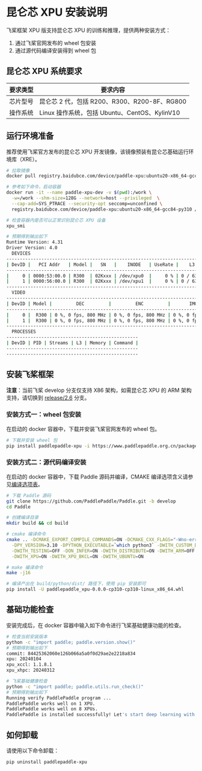 # 昆仑芯 XPU 安装说明

飞桨框架 XPU 版支持昆仑芯 XPU 的训练和推理，提供两种安装方式：

1. 通过飞桨官网发布的 wheel 包安装
2. 通过源代码编译安装得到 wheel 包

## 昆仑芯 XPU 系统要求

| 要求类型 |   要求内容   |
| --------- | -------- |
| 芯片型号 | 昆仑芯 2 代，包括 R200、R300、R200-8F、RG800 |
| 操作系统 | Linux 操作系统，包括 Ubuntu、CentOS、KylinV10 |

## 运行环境准备

推荐使用飞桨官方发布的昆仑芯 XPU 开发镜像，该镜像预装有昆仑芯基础运行环境库（XRE）。

```bash
# 拉取镜像
docker pull registry.baidubce.com/device/paddle-xpu:ubuntu20-x86_64-gcc84-py310

# 参考如下命令，启动容器
docker run -it --name paddle-xpu-dev -v $(pwd):/work \
  -w=/work --shm-size=128G --network=host --privileged  \
  --cap-add=SYS_PTRACE --security-opt seccomp=unconfined \
  registry.baidubce.com/device/paddle-xpu:ubuntu20-x86_64-gcc84-py310 /bin/bash

# 检查容器内是否可以正常识别昆仑芯 XPU 设备
xpu_smi

# 预期得到输出如下
Runtime Version: 4.31
Driver Version: 4.0
  DEVICES
-------------------------------------------------------------------------------------------
| DevID |   PCI Addr   | Model |   SN   |    INODE   | UseRate |    L3     |    Memory    |
-------------------------------------------------------------------------------------------
|     0 | 0000:53:00.0 | R300  | 02Kxxx | /dev/xpu0  |     0 % | 0 / 63 MB | 0 / 32768 MB |
|     1 | 0000:56:00.0 | R300  | 02Kxxx | /dev/xpu1  |     0 % | 0 / 63 MB | 0 / 32768 MB |
-------------------------------------------------------------------------------------------
  VIDEO
-----------------------------------------------------------------------------------
| DevID | Model |         DEC         |         ENC         |       IMGPROC       |
-----------------------------------------------------------------------------------
|     0 |  R300 | 0 %, 0 fps, 800 MHz | 0 %, 0 fps, 800 MHz | 0 %, 0 fps, 800 MHz |
|     1 |  R300 | 0 %, 0 fps, 800 MHz | 0 %, 0 fps, 800 MHz | 0 %, 0 fps, 800 MHz |
-----------------------------------------------------------------------------------
  PROCESSES
-------------------------------------------------
| DevID | PID | Streams | L3 | Memory | Command |
-------------------------------------------------
-------------------------------------------------
```

## 安装飞桨框架

**注意**：当前飞桨 develop 分支仅支持 X86 架构，如需昆仑芯 XPU 的 ARM 架构支持，请切换到 [release/2.6](https://www.paddlepaddle.org.cn/documentation/docs/zh/2.6/guides/hardware_support/xpu/install_cn.html) 分支。

### 安装方式一：wheel 包安装

在启动的 docker 容器中，下载并安装飞桨官网发布的 wheel 包。

```bash
# 下载并安装 wheel 包
pip install paddlepaddle-xpu -i https://www.paddlepaddle.org.cn/packages/nightly/xpu
```

### 安装方式二：源代码编译安装

在启动的 docker 容器中，下载 Paddle 源码并编译，CMAKE 编译选项含义请参见[编译选项表](https://www.paddlepaddle.org.cn/documentation/docs/zh/develop/install/Tables.html#Compile)。

```bash
# 下载 Paddle 源码
git clone https://github.com/PaddlePaddle/Paddle.git -b develop
cd Paddle

# 创建编译目录
mkdir build && cd build

# cmake 编译命令
cmake .. -DCMAKE_EXPORT_COMPILE_COMMANDS=ON -DCMAKE_CXX_FLAGS="-Wno-error -w" \
  -DPY_VERSION=3.10 -DPYTHON_EXECUTABLE=`which python3` -DWITH_CUSTOM_DEVICE=OFF \
  -DWITH_TESTING=OFF -DON_INFER=ON -DWITH_DISTRIBUTE=ON -DWITH_ARM=OFF \
  -DWITH_XPU=ON -DWITH_XPU_BKCL=ON -DWITH_UBUNTU=ON

# make 编译命令
make -j16

# 编译产出在 build/python/dist/ 路径下，使用 pip 安装即可
pip install -U paddlepaddle_xpu-0.0.0-cp310-cp310-linux_x86_64.whl
```

## 基础功能检查

安装完成后，在 docker 容器中输入如下命令进行飞桨基础健康功能的检查。

```bash
# 检查当前安装版本
python -c "import paddle; paddle.version.show()"
# 预期得到输出如下
commit: 84425362060e126b066a5a0f0d29ae2e2218a834
xpu: 20240104
xpu_xccl: 1.1.8.1
xpu_xhpc: 20240312

# 飞桨基础健康检查
python -c "import paddle; paddle.utils.run_check()"
# 预期得到输出如下
Running verify PaddlePaddle program ...
PaddlePaddle works well on 1 XPU.
PaddlePaddle works well on 8 XPUs.
PaddlePaddle is installed successfully! Let's start deep learning with PaddlePaddle now.
```

## 如何卸载

请使用以下命令卸载：

```bash
pip uninstall paddlepaddle-xpu
```
